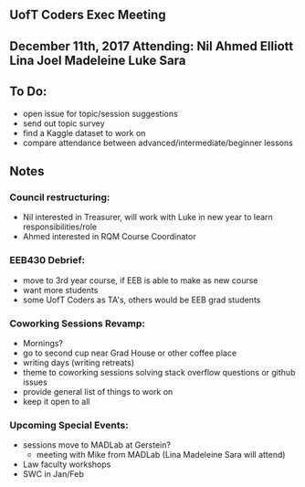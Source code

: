 ## UofT Coders Exec Meeting
December 11th, 2017 
Attending: Nil Ahmed Elliott Lina Joel Madeleine Luke Sara
------

## To Do:
- open issue for topic/session suggestions
- send out topic survey
- find a Kaggle dataset to work on
- compare attendance between advanced/intermediate/beginner lessons

## Notes
### Council restructuring:
- Nil interested in Treasurer, will work with Luke in new year to learn responsibilities/role
- Ahmed interested in RQM Course Coordinator 

### EEB430 Debrief:
- move to 3rd year course, if EEB is able to make as new course
- want more students
- some UofT Coders as TA's, others would be EEB grad students

### Coworking Sessions Revamp:
- Mornings?
- go to second cup near Grad House or other coffee place
- writing days (writing retreats)
- theme to coworking sessions solving stack overflow questions or github issues
- provide general list of things to work on
- keep it open to all

### Upcoming Special Events:
- sessions move to MADLab at Gerstein?
  - meeting with Mike from MADLab (Lina Madeleine Sara will attend)
- Law faculty workshops
- SWC in Jan/Feb



